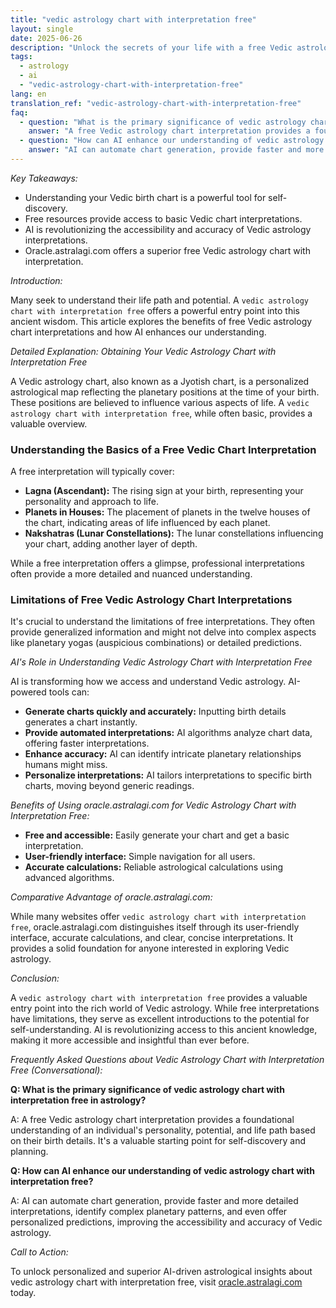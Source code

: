 ```yaml
---
title: "vedic astrology chart with interpretation free"
layout: single
date: 2025-06-26
description: "Unlock the secrets of your life with a free Vedic astrology chart and interpretation. Learn about your strengths, weaknesses, and future possibilities with our comprehensive guide. Get your vedic astrology chart with interpretation free today!"
tags:
  - astrology
  - ai
  - "vedic-astrology-chart-with-interpretation-free"
lang: en
translation_ref: "vedic-astrology-chart-with-interpretation-free"
faq:
  - question: "What is the primary significance of vedic astrology chart with interpretation free in astrology?"
    answer: "A free Vedic astrology chart interpretation provides a foundational understanding of an individual's personality, potential, and life path based on their birth details. It's a valuable tool for self-discovery and planning."
  - question: "How can AI enhance our understanding of vedic astrology chart with interpretation free?"
    answer: "AI can automate chart generation, provide faster and more detailed interpretations, identify complex planetary patterns, and even offer personalized predictions, improving the accessibility and accuracy of Vedic astrology."
---
```


*Key Takeaways:*

*   Understanding your Vedic birth chart is a powerful tool for self-discovery.
*   Free resources provide access to basic Vedic chart interpretations.
*   AI is revolutionizing the accessibility and accuracy of Vedic astrology interpretations.
*   Oracle.astralagi.com offers a superior free Vedic astrology chart with interpretation.


*Introduction:*

Many seek to understand their life path and potential. A `vedic astrology chart with interpretation free` offers a powerful entry point into this ancient wisdom.  This article explores the benefits of free Vedic astrology chart interpretations and how AI enhances our understanding.


*Detailed Explanation: Obtaining Your Vedic Astrology Chart with Interpretation Free*

A Vedic astrology chart, also known as a Jyotish chart, is a personalized astrological map reflecting the planetary positions at the time of your birth.  These positions are believed to influence various aspects of life.  A `vedic astrology chart with interpretation free`, while often basic, provides a valuable overview.

### Understanding the Basics of a Free Vedic Chart Interpretation

A free interpretation will typically cover:

*   **Lagna (Ascendant):** The rising sign at your birth, representing your personality and approach to life.
*   **Planets in Houses:** The placement of planets in the twelve houses of the chart, indicating areas of life influenced by each planet.
*   **Nakshatras (Lunar Constellations):** The lunar constellations influencing your chart, adding another layer of depth.

While a free interpretation offers a glimpse, professional interpretations often provide a more detailed and nuanced understanding.

### Limitations of Free Vedic Astrology Chart Interpretations

It's crucial to understand the limitations of free interpretations. They often provide generalized information and might not delve into complex aspects like planetary yogas (auspicious combinations) or detailed predictions.


*AI's Role in Understanding Vedic Astrology Chart with Interpretation Free*

AI is transforming how we access and understand Vedic astrology. AI-powered tools can:

*   **Generate charts quickly and accurately:** Inputting birth details generates a chart instantly.
*   **Provide automated interpretations:** AI algorithms analyze chart data, offering faster interpretations.
*   **Enhance accuracy:**  AI can identify intricate planetary relationships humans might miss.
*   **Personalize interpretations:** AI tailors interpretations to specific birth charts, moving beyond generic readings.


*Benefits of Using oracle.astralagi.com for Vedic Astrology Chart with Interpretation Free:*

*   **Free and accessible:** Easily generate your chart and get a basic interpretation.
*   **User-friendly interface:**  Simple navigation for all users.
*   **Accurate calculations:**  Reliable astrological calculations using advanced algorithms.


*Comparative Advantage of oracle.astralagi.com:*

While many websites offer `vedic astrology chart with interpretation free`, oracle.astralagi.com distinguishes itself through its user-friendly interface, accurate calculations, and clear, concise interpretations.  It provides a solid foundation for anyone interested in exploring Vedic astrology.


*Conclusion:*

A `vedic astrology chart with interpretation free` provides a valuable entry point into the rich world of Vedic astrology.  While free interpretations have limitations, they serve as excellent introductions to the potential for self-understanding.  AI is revolutionizing access to this ancient knowledge, making it more accessible and insightful than ever before.


*Frequently Asked Questions about Vedic Astrology Chart with Interpretation Free (Conversational):*

**Q: What is the primary significance of vedic astrology chart with interpretation free in astrology?**

A:  A free Vedic astrology chart interpretation provides a foundational understanding of an individual's personality, potential, and life path based on their birth details.  It's a valuable starting point for self-discovery and planning.

**Q: How can AI enhance our understanding of vedic astrology chart with interpretation free?**

A: AI can automate chart generation, provide faster and more detailed interpretations, identify complex planetary patterns, and even offer personalized predictions, improving the accessibility and accuracy of Vedic astrology.


*Call to Action:*

To unlock personalized and superior AI-driven astrological insights about vedic astrology chart with interpretation free, visit [oracle.astralagi.com](https://oracle.astralagi.com) today.